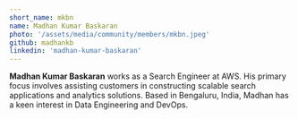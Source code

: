 ```yaml
---
short_name: mkbn
name: Madhan Kumar Baskaran
photo: '/assets/media/community/members/mkbn.jpeg'
github: madhankb
linkedin: 'madhan-kumar-baskaran'
---
```

**Madhan Kumar Baskaran** works as a Search Engineer at AWS. His primary focus involves assisting customers in constructing scalable search applications and analytics solutions. Based in Bengaluru, India, Madhan has a keen interest in Data Engineering and DevOps.
